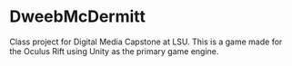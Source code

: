 # DweebMcDermitt
Class project for Digital Media Capstone at LSU. This is a game made for the Oculus Rift using Unity as the primary game engine. 
